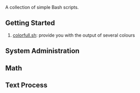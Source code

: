 A collection of simple Bash scripts.


## Getting Started
1. [colorfull.sh](colorfull.sh): provide you with the output of several colours


## System Administration

## Math

## Text Process
